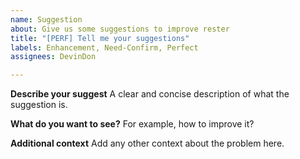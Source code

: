 ```yaml
---
name: Suggestion
about: Give us some suggestions to improve rester
title: "[PERF] Tell me your suggestions"
labels: Enhancement, Need-Confirm, Perfect
assignees: DevinDon

---
```


**Describe your suggest**
A clear and concise description of what the suggestion is.

**What do you want to see?**
For example, how to improve it?

**Additional context**
Add any other context about the problem here.

